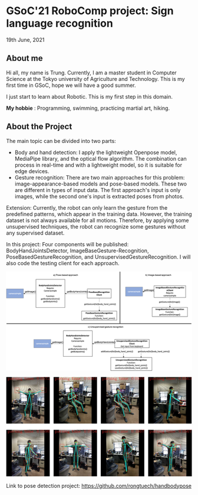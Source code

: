 # GSoC'21 RoboComp project: Sign language recognition

19th June, 2021

## About me
Hi all, my name is Trung. Currently, I am a master student in Computer Science at the Tokyo university of 
Agriculture and Technology. This is my first time in GSoC, hope we will have a good summer.

I just start to learn about Robotic. This is my first step in this domain. 

**My hobbie** : Programming, swimming, practicing martial art, hiking.



## About the Project

The main topic can be divided into two parts:

* Body and hand detection: I apply the lightweight Openpose model, MediaPipe library, and the optical flow algorithm. The combination can process in real-time and with a lightweight model, so it is suitable for edge devices.
* Gesture recognition: There are two main approaches for this problem: image-appearance-based models and pose-based models. These two are different in types of input data. The first approach's input is only images, while the second one's input is extracted poses from photos.

Extension: Currently, the robot can only learn the gesture from the predefined patterns, which appear in the training data. However, the training dataset is not always available for all motions. Therefore, by applying some unsupervised techniques, the robot can recognize some gestures without any supervised dataset.

In this project: Four components will be published: BodyHandJointsDetector, ImageBaseGesture-Recognition, PoseBasedGestureRecognition, and UnsupervisedGestureRecognition. I will also code the testing client for each approach.

![All components](images/components.png)

![Human pose](images/personal.png)

Link to pose detection project: https://github.com/rongtuech/handbodypose